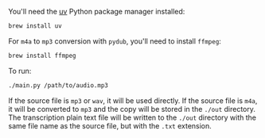 You'll need the [uv](https://docs.astral.sh/uv/) Python package manager installed:

```sh
brew install uv
```

For `m4a` to `mp3` conversion with `pydub`, you'll need to install `ffmpeg`:

```sh
brew install ffmpeg
```

To run:

```sh
./main.py /path/to/audio.mp3
```

If the source file is `mp3` or `wav`, it will be used directly. If the source file is `m4a`, it will be converted to `mp3` and the copy will be stored in the `./out` directory. The transcription plain text file will be written to the `./out` directory with the same file name as the source file, but with the `.txt` extension.
